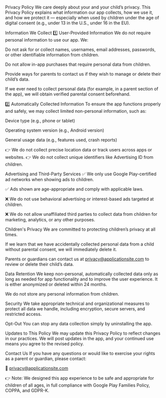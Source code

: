 Privacy Policy
We care deeply about your and your child’s privacy. This Privacy Policy explains what information our app collects, how we use it, and how we protect it — especially when used by children under the age of digital consent (e.g., under 13 in the U.S., under 16 in the EU).

Information We Collect
1️⃣ User-Provided Information
We do not require personal information to use our app. We:

Do not ask for or collect names, usernames, email addresses, passwords, or other identifiable information from children.

Do not allow in-app purchases that require personal data from children.

Provide ways for parents to contact us if they wish to manage or delete their child’s data.

If we ever need to collect personal data (for example, in a parent section of the app), we will obtain verified parental consent beforehand.

2️⃣ Automatically Collected Information
To ensure the app functions properly and safely, we may collect limited non-personal information, such as:

Device type (e.g., phone or tablet)

Operating system version (e.g., Android version)

General usage data (e.g., features used, crash reports)

👉 We do not collect precise location data or track users across apps or websites.
👉 We do not collect unique identifiers like Advertising ID from children.

Advertising and Third-Party Services
✅ We only use Google Play-certified ad networks when showing ads to children.

✅ Ads shown are age-appropriate and comply with applicable laws.

❌ We do not use behavioral advertising or interest-based ads targeted at children.

❌ We do not allow unaffiliated third parties to collect data from children for marketing, analytics, or any other purposes.

Children's Privacy
We are committed to protecting children’s privacy at all times.

If we learn that we have accidentally collected personal data from a child without parental consent, we will immediately delete it.

Parents or guardians can contact us at privacy@applicationsite.com to review or delete their child’s data.

Data Retention
We keep non-personal, automatically collected data only as long as needed for app functionality and to improve the user experience. It is either anonymized or deleted within 24 months.

We do not store any personal information from children.

Security
We take appropriate technical and organizational measures to protect all data we handle, including encryption, secure servers, and restricted access.

Opt-Out
You can stop any data collection simply by uninstalling the app.

Updates to This Policy
We may update this Privacy Policy to reflect changes in our practices. We will post updates in the app, and your continued use means you agree to the revised policy.

Contact Us
If you have any questions or would like to exercise your rights as a parent or guardian, please contact:

📧 privacy@applicationsite.com

👉 Note: We designed this app experience to be safe and appropriate for children of all ages, in full compliance with Google Play Families Policy, COPPA, and GDPR-K.
